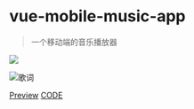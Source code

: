 # vue-mobile-music-app

> 一个移动端的音乐播放器


![](http://ot7z7wqqo.bkt.clouddn.com/TIM%E5%9B%BE%E7%89%8720171216000246.png)

![歌词](http://ot7z7wqqo.bkt.clouddn.com/TIM%E5%9B%BE%E7%89%8720171216000512.png)

[Preview](http://www.laoliuscript.tk/vue-moblie-music-app)
[CODE](https://github.com/zhangzhengyi12/vue-moblie-music-app)